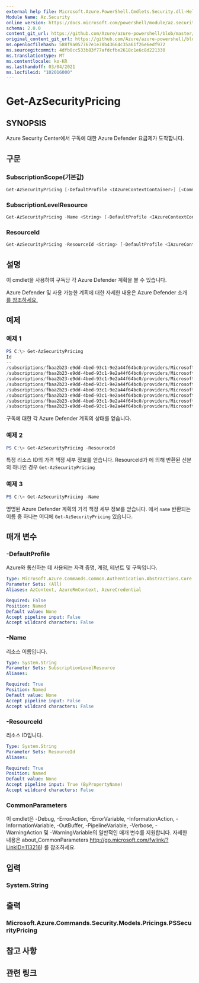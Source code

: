 ```yaml
---
external help file: Microsoft.Azure.PowerShell.Cmdlets.Security.dll-Help.xml
Module Name: Az.Security
online version: https://docs.microsoft.com/powershell/module/az.security/Get-AzSecurityPricing
schema: 2.0.0
content_git_url: https://github.com/Azure/azure-powershell/blob/master/src/Security/Security/help/Get-AzSecurityPricing.md
original_content_git_url: https://github.com/Azure/azure-powershell/blob/master/src/Security/Security/help/Get-AzSecurityPricing.md
ms.openlocfilehash: 588f9a057767e1e78b43664c35a61f26e6edf972
ms.sourcegitcommit: 4dfb0cc533b83f77afdcfbe2618c1e6c8d221330
ms.translationtype: MT
ms.contentlocale: ko-KR
ms.lasthandoff: 03/04/2021
ms.locfileid: "102016000"
---
```

# Get-AzSecurityPricing

## SYNOPSIS

Azure Security Center에서 구독에 대한 Azure Defender 요금제가 도착합니다.

## 구문

### SubscriptionScope(기본값)

```powershell
Get-AzSecurityPricing [-DefaultProfile <IAzureContextContainer>] [<CommonParameters>]
```

### SubscriptionLevelResource

```powershell
Get-AzSecurityPricing -Name <String> [-DefaultProfile <IAzureContextContainer>] [<CommonParameters>]
```

### ResourceId

```powershell
Get-AzSecurityPricing -ResourceId <String> [-DefaultProfile <IAzureContextContainer>] [<CommonParameters>]
```

## 설명

이 cmdlet을 사용하여 구독당 각 Azure Defender 계획을 볼 수 있습니다.

Azure Defender 및 사용 가능한 계획에 대한 자세한 내용은 Azure Defender 소개 [를 참조하세요.](https://docs.microsoft.com/azure/security-center/azure-defender)

## 예제

### 예제 1

```powershell
PS C:\> Get-AzSecurityPricing
Id                                                                                                                   Name                      PricingTier    FreeTrialRemainingTime
--                                                                                                                   ----                      -----------    ----------------------
/subscriptions/fbaa2b23-e9dd-4bed-93c1-9e2a44f64bc0/providers/Microsoft.Security/pricings/VirtualMachines            VirtualMachines           Free           00:00:00
/subscriptions/fbaa2b23-e9dd-4bed-93c1-9e2a44f64bc0/providers/Microsoft.Security/pricings/Sqlservers                 SqlServers                Standard       00:00:00
/subscriptions/fbaa2b23-e9dd-4bed-93c1-9e2a44f64bc0/providers/Microsoft.Security/pricings/AppServices                AppServices               Free           00:00:00
/subscriptions/fbaa2b23-e9dd-4bed-93c1-9e2a44f64bc0/providers/Microsoft.Security/pricings/StorageAccounts            StorageAccounts           Free           00:00:00
/subscriptions/fbaa2b23-e9dd-4bed-93c1-9e2a44f64bc0/providers/Microsoft.Security/pricings/SqlserverVirtualMachines   SqlservervirtualMachines  Free           00:00:00
/subscriptions/fbaa2b23-e9dd-4bed-93c1-9e2a44f64bc0/providers/Microsoft.Security/pricings/KubernetesService          KubernetesService         Free           00:00:00
/subscriptions/fbaa2b23-e9dd-4bed-93c1-9e2a44f64bc0/providers/Microsoft.Security/pricings/ContainerRegistry          ContainerRegistry         Free           00:00:00
/subscriptions/fbaa2b23-e9dd-4bed-93c1-9e2a44f64bc0/providers/Microsoft.Security/pricings/KeyVaults                  KeyVaults                 Free           00:00:00
```

구독에 대한 각 Azure Defender 계획의 상태를 얻습니다.



### 예제 2

```powershell
PS C:\> Get-AzSecurityPricing -ResourceId
```

특정 리소스 ID의 가격 책정 세부 정보를 얻습니다. ResourceId가 에 의해 반환된 신분의 하나인 경우 `Get-AzSecurityPricing`

### 예제 3

```powershell
PS C:\> Get-AzSecurityPricing -Name
```

명명된 Azure Defender 계획의 가격 책정 세부 정보를 얻습니다. 에서 `name` 반환되는 이름 중 하나는 어디에 `Get-AzSecurityPricing` 있습니다.


## 매개 변수

### -DefaultProfile

Azure와 통신하는 데 사용되는 자격 증명, 계정, 테넌트 및 구독입니다.

```yaml
Type: Microsoft.Azure.Commands.Common.Authentication.Abstractions.Core.IAzureContextContainer
Parameter Sets: (All)
Aliases: AzContext, AzureRmContext, AzureCredential

Required: False
Position: Named
Default value: None
Accept pipeline input: False
Accept wildcard characters: False
```

### -Name

리소스 이름입니다.

```yaml
Type: System.String
Parameter Sets: SubscriptionLevelResource
Aliases:

Required: True
Position: Named
Default value: None
Accept pipeline input: False
Accept wildcard characters: False
```

### -ResourceId

리소스 ID입니다.

```yaml
Type: System.String
Parameter Sets: ResourceId
Aliases:

Required: True
Position: Named
Default value: None
Accept pipeline input: True (ByPropertyName)
Accept wildcard characters: False
```

### CommonParameters

이 cmdlet은 -Debug, -ErrorAction, -ErrorVariable, -InformationAction, -InformationVariable, -OutBuffer, -PipelineVariable, -Verbose, -WarningAction 및 -WarningVariable의 일반적인 매개 변수를 지원합니다. 자세한 내용은 about_CommonParameters http://go.microsoft.com/fwlink/?LinkID=113216) 를 참조하세요.

## 입력

### System.String

## 출력

### Microsoft.Azure.Commands.Security.Models.Pricings.PSSecurityPricing

## 참고 사항

## 관련 링크
